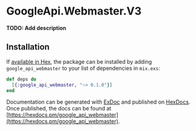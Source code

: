 # GoogleApi.Webmaster.V3

**TODO: Add description**

## Installation

If [available in Hex](https://hex.pm/docs/publish), the package can be installed
by adding `google_api_webmaster` to your list of dependencies in `mix.exs`:

```elixir
def deps do
  [{:google_api_webmaster, "~> 0.1.0"}]
end
```

Documentation can be generated with [ExDoc](https://github.com/elixir-lang/ex_doc)
and published on [HexDocs](https://hexdocs.pm). Once published, the docs can
be found at [https://hexdocs.pm/google_api_webmaster](https://hexdocs.pm/google_api_webmaster).
